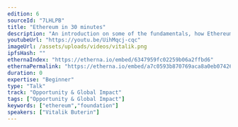 ```yaml
---
edition: 6
sourceId: "7LHLPB"
title: "Ethereum in 30 minutes"
description: "An introduction on some of the fundamentals, how Ethereum works and what it tries to accomplish."
youtubeUrl: "https://youtu.be/UihMqcj-cqc"
imageUrl: /assets/uploads/videos/vitalik.png
ipfsHash: ""
ethernaIndex: "https://etherna.io/embed/6347959fc02259b06a2ffbd6"
ethernaPermalink: "https://etherna.io/embed/a7c0593b870769aca8a0eb074261bcde8a473993f143dad3d1f31f6f10c8333e"
duration: 0
expertise: "Beginner"
type: "Talk"
track: "Opportunity & Global Impact"
tags: ["Opportunity & Global Impact"]
keywords: ["ethereum","foundation"]
speakers: ["Vitalik Buterin"]
---
```

